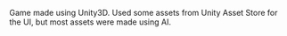 Game made using Unity3D. Used some assets from Unity Asset Store for the UI, but most assets were made using AI.
